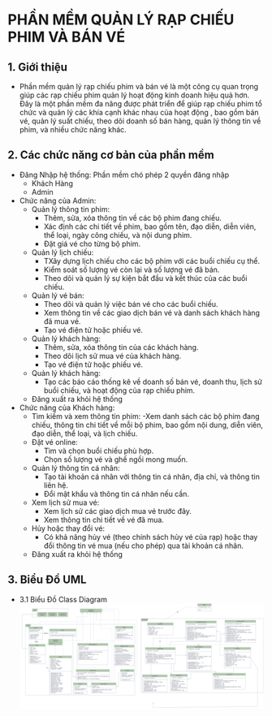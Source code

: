 # PHẦN MỀM QUẢN LÝ RẠP CHIẾU PHIM VÀ BÁN VÉ
## 1. Giới thiệu 
*  Phần mềm quản lý rạp chiếu phim và bán vé là một công cụ quan trọng giúp các rạp chiếu phim quản lý hoạt động kinh doanh hiệu quả hơn. Đây là một phần mềm đa năng được phát triển để giúp rạp chiếu phim tổ chức và quản lý các khía cạnh khác nhau của hoạt động , bao gồm bán vé, quản lý suất chiếu, theo dõi doanh số bán hàng, quản lý thông tin về phim, và nhiều chức năng khác.
## 2. Các chức năng cơ bản của phần mềm 
- Đăng Nhập hệ thống: Phần mềm chó phép 2 quyền đăng nhập
   - Khách Hàng
   - Admin
- Chức năng của Admin:
  - Quản lý thông tin phim:
     - Thêm, sửa, xóa thông tin về các bộ phim đang chiếu.
     - Xác định các chi tiết về phim, bao gồm tên, đạo diễn, diễn viên, thể loại, ngày công chiếu, và nội dung phim.
     - Đặt giá vé cho từng bộ phim.
  - Quản lý lịch chiếu:
     - TXây dựng lịch chiếu cho các bộ phim với các buổi chiếu cụ thể.
     - Kiểm soát số lượng vé còn lại và số lượng vé đã bán.
     - Theo dõi và quản lý sự kiện bắt đầu và kết thúc của các buổi chiếu.
  - Quản lý vé bán:
     - Theo dõi và quản lý việc bán vé cho các buổi chiếu.
     - Xem thông tin về các giao dịch bán vé và danh sách khách hàng đã mua vé.
     - Tạo vé điện tử hoặc phiếu vé.
  - Quản lý khách hàng:
     - Thêm, sửa, xóa thông tin của các khách hàng.
     - Theo dõi lịch sử mua vé của khách hàng.
     - Tạo vé điện tử hoặc phiếu vé.
  - Quản lý khách hàng:
     - Tạo các báo cáo thống kê về doanh số bán vé, doanh thu, lịch sử buổi chiếu, và hoạt động của rạp chiếu phim.
  - Đăng xuất ra khỏi hệ thống
- Chức năng của Khách hàng:
  - Tìm kiếm và xem thông tin phim:
    -Xem danh sách các bộ phim đang chiếu, thông tin chi tiết về mỗi bộ phim, bao gồm nội dung, diễn viên, đạo diễn, thể loại, và lịch chiếu.
  - Đặt vé online:
    - Tìm và chọn buổi chiếu phù hợp.
    - Chọn số lượng vé và ghế ngồi mong muốn.
  - Quản lý thông tin cá nhân:
    - Tạo tài khoản cá nhân với thông tin cá nhân, địa chỉ, và thông tin liên hệ.
    - Đổi mật khẩu và thông tin cá nhân nếu cần.
  - Xem lịch sử mua vé:
    - Xem lịch sử các giao dịch mua vé trước đây.
    - Xem thông tin chi tiết về vé đã mua.
  - Hủy hoặc thay đổi vé:
    - Có khả năng hủy vé (theo chính sách hủy vé của rạp) hoặc thay đổi thông tin vé mua (nếu cho phép) qua tài khoản cá nhân.
  - Đăng xuất ra khỏi hệ thống
## 3. Biểu Đồ UML
 * 3.1 Biểu Đồ Class Diagram
![Hình ảnh](ManagementCenimaDiagram.drawio.png)
